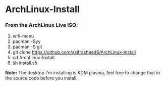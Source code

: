 # ArchLinux-Install
### From the ArchLinux Live ISO:
1. wifi-menu
2. pacman -Syy
3. pacman -S git
4. git clone https://github.com/asifrasheed6/ArchLinux-Install
5. cd ArchLinux-Install
6. sh install.sh

<b>Note:</b> The desktop I'm installing is KDM plasma, feel free to change that in the source code before you install.
